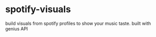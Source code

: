 # spotify-visuals
build visuals from spotify profiles to show your music taste.
built with genius API
